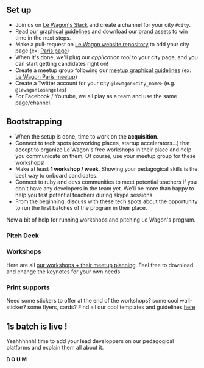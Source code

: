 ## Set up

- Join us on [Le Wagon's Slack](https://teamwagon.slack.com) and create a channel for your city `#city`.
- Read [our graphical guidelines](https://github.com/lewagon/design/tree/master/guidelines) and download our [brand assets](https://github.com/lewagon/design/tree/master/guidelines/brand) to win time in the next steps.
- Make a pull-request on [Le Wagon website repository](https://github.com/lewagon/www-sinatra) to add your city page (ex: [Paris page](http://www.lewagon.org/paris))
- When it's done, we'll plug our *application tool* to your city page, and you can start getting candidates right on!
- Create a meetup group following our [meetup graphical guidelines](https://github.com/lewagon/design/tree/master/guidelines/meetup) (ex: [Le Wagon Paris meetup](http://www.meetup.com/fr/Le-Wagon-Paris-Coding-Station/))
- Create a Twitter account for your city `@lewagon<city_name>` (e.g. `@lewagonlosangeles`)
- For Facebook / Youtube, we all play as a team and use the same page/channel.

## Bootstrapping

- When the setup is done, time to work on the **acquisition**.
- Connect to tech spots (coworking places, startup accelerators...) that accept to organize Le Wagon's free workshops in their place and help you communicate on them. Of course, use your meetup group for these workshops!
- Make at least **1 workshop / week**. Showing your pedagogical skills is the best way to onboard candidates.
- Connect to ruby and devs communities to meet potential teachers if you don't have any developers in the team yet. We'll be more than happy to help you test potential teachers during skype sessions.
- From the beginning, discuss with these tech spots about the opportunity to run the first batches of the program in their place.

Now a bit of help for running workshops and pitching Le Wagon's program.

### Pitch Deck

### Workshops

Here are all [our workshops + their meetup planning](). Feel free to download and change the keynotes for your own needs.

### Print supports

Need some stickers to offer at the end of the workshops? some cool wall-sticker? some flyers, cards? Find all our cool templates and guidelines [here](https://github.com/lewagon/design/tree/master/guidelines/print)


## 1s batch is live !

Yeahhhhhh! time to add your lead developpers on our pedagogical platforms and explain them all about it.

**B O U M**

